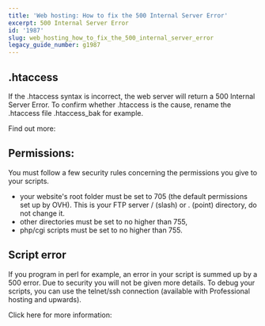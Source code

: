 ```yaml
---
title: 'Web hosting: How to fix the 500 Internal Server Error'
excerpt: 500 Internal Server Error
id: '1987'
slug: web_hosting_how_to_fix_the_500_internal_server_error
legacy_guide_number: g1987
---
```



## .htaccess
If the .htaccess syntax is incorrect, the web server will return a 500 Internal Server Error. To confirm whether .htaccess is the cause, rename the .htaccess file .htaccess_bak for example. 

Find out more:[]({legacy}1967)


## Permissions:
You must follow a few security rules concerning the permissions you give to your scripts. 

- your website's root folder must be set to 705 (the default permissions set up by OVH). This is your FTP server / (slash) or . (point) directory, do not change it. 
- other directories must be set to no higher than 755,
- php/cgi scripts must be set to no higher than 755.




## Script error
If you program in perl for example, an error in your script is summed up by a 500 error. Due to security you will not be given more details. To debug your scripts, you can use the telnet/ssh connection (available with Professional hosting and upwards).

Click here for more information: []({legacy}1962)


